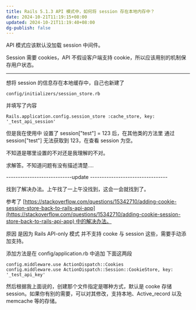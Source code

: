 ```yaml
---
title: Rails 5.1.3 API 模式中，如何将 session 存在本地内存中？
date: 2024-10-21T11:19:15+08:00
updated: 2024-10-21T11:19:40+08:00
dg-publish: false
---
```


API 模式应该默认没加载 session 中间件。

Session 需要 cookies，API 不假设客户端支持 cookie，所以应该用别的机制保存用户状态。

---

想将 session 的信息存在本地缓存中，自己也新建了

```
config/initializers/session_store.rb 
```

并填写了内容

```
Rails.application.config.session_store :cache_store, key: '_test_api_session'
```

但是我在使用中 设置了 session["test"] = 123 后，在其他类的方法里 通过 session["test"] 无法获取到 123，在查看 session 为空。

不知道是哪里设置的不对还是我理解的不对。

求解答。不知道问题有没有描述清楚....

----------------------------update ---------------------------------

找到了解决办法。上午找了一上午没找到，这会一会就找到了。

参考了 [https://stackoverflow.com/questions/15342710/adding-cookie-session-store-back-to-rails-api-app](https://stackoverflow.com/questions/15342710/adding-cookie-session-store-back-to-rails-api-app) 中的解决办法。

原因 是因为 Rails API-only 模式 并不支持 cooke 与 session 这些，需要手动添加支持。

添加方法是在 config/application.rb 中追加 下面这两段

```
config.middleware.use ActionDispatch::Cookies                                                                        
config.middleware.use ActionDispatch::Session::CookieStore, key: '_test_api_key'
```

然后根据我上面说的，创建那个文件指定是哪种方式，默认是 cooke 存储 session。如果你有别的需要，可以对其修改，支持本地、Active_record 以及 memcache 等的存储。
